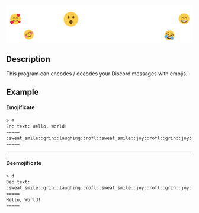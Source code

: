 <p align="center"><img src="https://github.com/yaroslav4167/Emojificator/raw/main/imgs/logo.png"></p>

## Description
 This program can encodes / decodes your Discord messages with emojis.
## Example
#### Emojificate
```
> e
Enc text: Hello, World!
=====
:sweat_smile::grin::laughing::rofl::sweat_smile::joy::rofl::grin::joy::smile::laughing::rofl::grin::relaxed::rofl::grin::laughing::blush::laughing::joy::joy::laughing::rofl::joy::joy::grin::joy::face_with_monocle::rofl::relaxed::joy::zany_face::laughing::blush::sweat_smile::smiley::grin::face_with_monocle::grin::face_with_monocle:
=====
```

---

#### Deemojificate
```
> d
Dec text: :sweat_smile::grin::laughing::rofl::sweat_smile::joy::rofl::grin::joy::smile::laughing::rofl::grin::relaxed::rofl::grin::laughing::blush::laughing::joy::joy::laughing::rofl::joy::joy::grin::joy::face_with_monocle::rofl::relaxed::joy::zany_face::laughing::blush::sweat_smile::smiley::grin::face_with_monocle::grin::face_with_monocle:
=====
Hello, World!
=====
```
